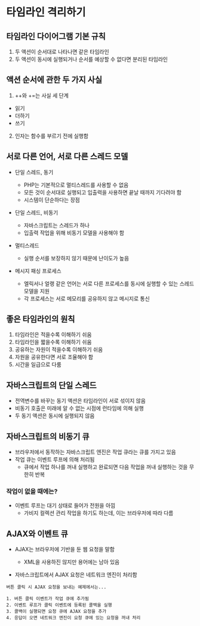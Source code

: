 # 타임라인 격리하기

## 타임라인 다이어그램 기본 규칙

1. 두 액션이 순서대로 나타나면 같은 타임라인
2. 두 액션이 동시에 실행되거나 순서를 예상할 수 없다면 분리된 타임라인

## 액션 순서에 관한 두 가지 사실

1. ++와 +=는 사실 세 단계

* 읽기
* 더하기
* 쓰기

2. 인자는 함수를 부르기 전에 실행함

## 서로 다른 언어, 서로 다른 스레드 모델

* 단일 스레드, 동기
  + PHP는 기본적으로 멀티스레드를 사용할 수 없음
  + 모든 것이 순서대로 실행되고 입출력을 사용하면 끝날 때까지 기다려야 함
  + 시스템이 단순하다는 장점

* 단일 스레드, 비동기
  + 자바스크립트는 스레드가 하나
  + 입출력 작업을 위해 비동기 모델을 사용해야 함

* 멀티스레드
  + 실행 순서를 보장하지 않기 때문에 난이도가 높음

* 메시지 패싱 프로세스
  + 엘릭서나 얼랭 같은 언어는 서로 다른 프로세스를 동시에 실행할 수 있는 스레드 모델을 지원
  + 각 프로세스는 서로 메모리를 공유하지 않고 메시지로 통신

## 좋은 타임라인의 원칙

1. 타임라인은 적을수록 이해하기 쉬움
2. 타임라인을 짧을수록 이해하기 쉬움
3. 공유하는 자원이 적을수록 이해하기 쉬움
4. 자원을 공유한다면 서로 조율해야 함
5. 시간을 일급으로 다룸

## 자바스크립트의 단일 스레드

* 전역변수를 바꾸는 동기 액션은 타임라인이 서로 섞이지 않음
* 비동기 호출은 미래에 알 수 없는 시점에 런타임에 의해 실행
* 두 동기 액션은 동시에 실행되지 않음

## 자바스크립트의 비동기 큐

* 브라우저에서 동작하는 자바스크립트 엔진은 작업 큐라는 큐를 가지고 있음
* 작업 큐는 이벤트 루프에 의해 처리됨
  + 큐에서 작업 하나를 꺼내 실행하고 완료되면 다음 작업을 꺼내 실행하는 것을 무한히 반복

### 작업이 없을 때에는?

* 이벤트 루프는 대기 상태로 들어가 전원을 아낌
  + 가비지 컬렉션 관리 작업을 하기도 하는데, 이는 브라우저에 따라 다름

## AJAX와 이벤트 큐

* AJAX는 브라우저에 기반을 둔 웹 요청을 말함
  + XML을 사용하진 않지만 용어에는 남아 있음

* 자바스크립트에서 AJAX 요청은 네트워크 엔진이 처리함

```
버튼 클릭 시 AJAX 요청을 보내는 예제에서는...

1. 버튼 클릭 이벤트가 작업 큐에 추가됨
2. 이벤트 루프가 클릭 이벤트에 등록된 콜백을 실행
3. 콜백이 실행되면 요청 큐에 AJAX 요청을 추가
4. 응답이 오면 네트워크 엔진이 요청 큐에 있는 요청을 꺼내 처리
```
